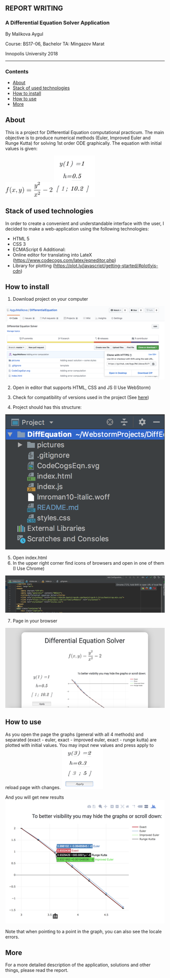 ## REPORT WRITING

### A Differential Equation Solver Application

By Malikova Aygul

Course: BS17-06, Bachelor
TA: Mingazov Marat

Innopolis University
2018


---
### Contents
+ <a href="#about">About</a>
+ <a href="#stack">Stack of used technologies</a>
+ <a href="#install">How to install</a>
+ <a href="#usage">How to use</a>
+ <a href="#more">More</a>


<a name="about">

## About
</a>

This is a project for Differential Equation computational practicum. 
The main objective is to produce numerical methods (Euler, Improved Euler and Runge Kutta) for solving 1st order ODE graphically. 
The equation with initial values is given: 

<img src="pictures/CodeCogsEqn.svg" alt="pictures/CodeCogsEqn.svg" width="150"> 
<img src="pictures/initial.png" alt="pictures/initial.png" width="130" height="130">



<a name="stack">

## Stack of used technologies
</a>

In order to create a convenient and understandable interface with the user, I decided to make a web-application using the following technologies:
+ HTML 5
+ CSS 3
+ ECMAScript 6
Additional:
+ Online editor for translating into LateX (https://www.codecogs.com/latex/eqneditor.php)
+ Library for plotting (https://plot.ly/javascript/getting-started/#plotlyjs-cdn)

<a name="install">

## How to install
</a>

1. Download project on your computer

 <img src="pictures/download.png" alt="pictures/download.png">

2. Open in editor that supports HTML, CSS and JS 
(I Use WebStorm)

3. Сheck for compatibility of versions used in the project
(See <a href="#stack">here</a>)
4. Project should has this structure: 

 <img src="pictures/structure.png" alt="pictures/structure.png">
 
5. Open index.html 
6. In the upper right corner find icons of browsers and open in one of them
(I Use Chrome)

 <img src="pictures/open.png" alt="pictures/open.png">

7. Page in your browser

 <img src="pictures/page.png" alt="pictures/page.png">
 
 
<a name="usage">

## How to use

</a>
As you open the page the graphs (general with all 4 methods) and separated (exact - euler, exact - improved euler, exact - runge kutta)
are plotted with initial values.
You may input new values and press apply to reload page with changes.

 <img src="pictures/newvalues.png" alt="pictures/newvalues.png" width="130" height="130">
 
And you will get new results
 <img src="pictures/newplot.png" alt="pictures/newplot.png">
 

Note that when pointing to a point in the graph, you can also see the locale errors.

<a name="more">

## More

For a more detailed description of the application, 
solutions and other things, please read the report. 


</a>



